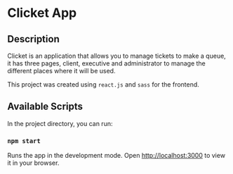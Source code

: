 # Clicket App

## Description

Clicket is an application that allows you to manage tickets to make a queue, it has three pages, client, executive and administrator to manage the different places where it will be used.

This project was created using `react.js` and `sass` for the frontend.

## Available Scripts

In the project directory, you can run:

### `npm start`

Runs the app in the development mode.
Open [http://localhost:3000](http://localhost:3000) to view it in your browser.

